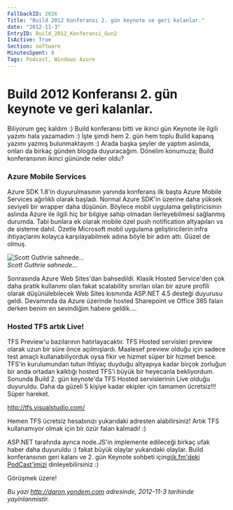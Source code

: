 ```yaml
---
FallbackID: 2826
Title: "Build 2012 Konferansı 2. gün keynote ve geri kalanlar."
date: "2012-11-3"
EntryID: Build_2012_Konferansi_Gun2
IsActive: True
Section: software
MinutesSpent: 0
Tags: Podcast, Windows Azure
---
```

# Build 2012 Konferansı 2. gün keynote ve geri kalanlar.
Biliyorum geç kaldım :) Build konferansı bitti ve ikinci gün Keynote ile
ilgili yazımı hala yazamadım :) İşte şimdi hem 2. gün hem toplu Build
kapanış yazımı yazmış bulunmaktayım :) Arada başka şeyler de yaptım
aslında, onları da birkaç günden blogda duyuracağım. Dönelim konumuza;
Build konferansının ikinci gününde neler oldu?

### Azure Mobile Services

Azure SDK 1.8'in duyurulmasının yanında konferans ilk başta Azure Mobile
Services ağırlıklı olarak başladı. Normal Azure SDK'in üzerine daha
yüksek seviyeli bir wrapper daha düşünün. Böylece mobil uygulama
geliştiricisinin aslında Azure ile ilgili hiç bir bilgiye sahip olmadan
ilerleyebilmesi sağlanmış durumda. Tabi bunlara ek olarak mobile özel
push notification altyapıları vs de sisteme dahil. Özetle Microsoft
mobil uygulama geliştiricilerin infra ihtiyaçlarını kolayca
karşılayabilmek adına böyle bir adım attı. Güzel de olmuş.

![Scott Guthrie
sahnede...](media/Build_2012_Konferansi_Gun2/azure_1.jpg)\
*Scott Guthrie sahnede...*

Sonrasında Azure Web Sites'dan bahsedildi. Klasik Hosted Service'den çok
daha pratik kullanımı olan fakat scalability sınırları olan bir azure
profili olarak düşünülebilecek Web Sites kısmında ASP.NET 4.5 desteği
duyurusu geldi. Devamında da Azure üzerinde hosted Sharepoint ve Office
365 falan derken benim en sevindiğim habere geldik....

### Hosted TFS artık Live!

TFS Preview'u bazılarının hatırlayacaktır. TFS Hosted servisleri preview
olarak uzun bir süre önce açılmışlardı. Maalesef preview olduğu için
sadece test amaçlı kullanabiliyorduk oysa fikir ve hizmet süper bir
hizmet bence. TFS'in kurulumundan tutun ihtiyaç duyduğu altyapıya kadar
birçok zorluğun bir anda ortadan kalktığı hosted TFS'i büyük bir
heyecanla bekliyordum. Sonunda Build 2. gün keynote'da TFS Hosted
servislerinin Live olduğu duyuruldu. Daha da güzeli 5 kişiye kadar
ekipler için tamamen ücretsiz!!! Süper hareket.

<http://tfs.visualstudio.com/>

Hemen TFS ücretsiz hesabınızı yukarıdaki adresten alabilirsiniz! Artık
TFS kullanamıyor olmak için bir özür falan kalmadı! :)

ASP.NET tarafında ayrıca node.JS'in implemente edileceği birkaç ufak
haber daha duyuruldu :) fakat büyük olaylar yukarıdaki olaylar. Build
konferansının geri kalanı ve 2. gün Keynote sohbeti için[giik.fm'deki
PodCast'imizi](http://giik.fm/build-konferansi-2-gun-degerlendirmesi-ve-build-konferansi-genel-degerlendirme/)
dinleyebilirsiniz :)

Görüşmek üzere!



*Bu yazi http://daron.yondem.com adresinde, 2012-11-3 tarihinde yayinlanmistir.*
